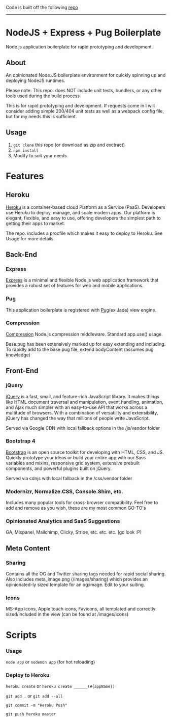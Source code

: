 
Code is built off the following [repo](https://github.com/abhinayar/NodeExpressPugBoilerplate)

---

# NodeJS + Express + Pug Boilerplate
Node.js application boilerplate for rapid prototyping and development.


## About
An opinionated Node.JS boilerplate environment for quickly spinning up and deploying NodeJS runtimes.

Please note: This repo. does NOT include unit tests, bundlers, or any other tools used during the build process

This is for rapid prototyping and development. If requests come in I will consider adding simple 200/404 unit tests as well as a webpack config file, but for my needs this is sufficient.

## Usage
1. `git clone` this repo (or download as zip and exctract)
2. `npm install`
3. Modify to suit your needs

# Features

## Heroku
[Heroku](https://www.heroku.com) is a container-based cloud Platform as a Service (PaaS). Developers use Heroku to deploy, manage, and scale modern apps. Our platform is elegant, flexible, and easy to use, offering developers the simplest path to getting their apps to market.

The repo. includes a procfile which makes it easy to deploy to Heroku. See Usage for more details.

## Back-End
### Express
[Express](http://expressjs.com/) is a minimal and flexible Node.js web application framework that provides a robust set of features for web and mobile applications.

### Pug
This application boilerplate is registered with [Pug](https://pugjs.org/api/getting-started.html)(ex Jade) view engine.

### Compression
[Compression](https://www.npmjs.com/package/compression) Node.js compression middleware. Standard app.use() usage.


Base.pug has been extensively marked up for easy extending and including.
To rapidly add to the base.pug file, extend bodyContent (assumes pug knowledge)

## Front-End
### jQuery
[jQuery](https://jquery.com/) is a fast, small, and feature-rich JavaScript library. It makes things like HTML document traversal and manipulation, event handling, animation, and Ajax much simpler with an easy-to-use API that works across a multitude of browsers. With a combination of versatility and extensibility, jQuery has changed the way that millions of people write JavaScript.

Served via Google CDN with local fallback options in the /js/vendor folder

### Bootstrap 4
[Bootstrap](http://getbootstrap.com/) is an open source toolkit for developing with HTML, CSS, and JS. Quickly prototype your ideas or build your entire app with our Sass variables and mixins, responsive grid system, extensive prebuilt components, and powerful plugins built on jQuery.

Served via cdnjs with local fallback in the /css/vendor folder

### Modernizr, Normalize.CSS, Console.Shim, etc.
Includes many popular tools for cross-browser compatibility. Feel free to add and remove as you wish, these are my most common GO-TO's

### Opinionated Analytics and SaaS Suggestions
GA, Mixpanel, Mailchimp, Clicky, Stripe, etc. etc. etc. (go look :P)

## Meta Content
### Sharing
Contains all the OG and Twitter sharing tags needed for rapid social sharing. Also includes meta_image.png (/images/sharing) which provides an opinionated-ly sized template for an og:image. Edit to your suiting.

### Icons
MS-App icons, Apple touch icons, Favicons, all templated and correctly sized/included in the view
(can be found at /images/icons)

# Scripts
### Usage
`node app` or `nodemon app` (for hot reloading)
### Deploy to Heroku
`heroku create` or `heroku create ______(#{appName})`

`git add .` or `git add --all`

`git commit -m "Heroku Push"`

`git push heroku master`
